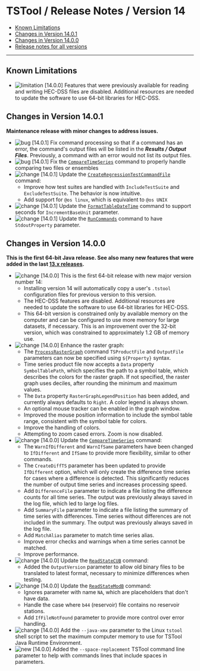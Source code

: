 # TSTool / Release Notes / Version 14 #

* [Known Limitations](#known-limitations)
* [Changes in Version 14.0.1](#changes-in-version-1401)
* [Changes in Version 14.0.0](#changes-in-version-1400)
* [Release notes for all versions](release-notes.md)

----------

## Known Limitations

* ![limitation](limitation.png) [14.0.0] Features that were previously available for reading and writing HEC-DSS files are disabled.
Additional resources are needed to update the software to use 64-bit libraries for HEC-DSS.

## Changes in Version 14.0.1 ##

**Maintenance release with minor changes to address issues.**

* ![bug](bug.png) [14.0.1] Fix command processing so that if a command has an error,
the command's output files will be listed in the ***Results / Output Files***.
Previously, a command with an error would not list its output files.
* ![bug](bug.png) [14.0.1] Fix the [`CompareTimeSeries`](../command-ref/CompareTimeSeries/CompareTimeSeries.md) command
to properly handle comparing two files or ensembles
* ![change](change.png) [14.0.1] Update the [`CreateRegressionTestCommandFile`](../command-ref/CreateRegressionTestCommandFile/CreateRegressionTestCommandFile.md) command:
	+ Improve how test suites are handled with `IncludeTestSuite` and `ExcludeTestSuite`.  The behavior is now intuitive.
	+ Add support for `@os linux`, which is equivalent to `@os UNIX`
* ![change](change.png) [14.0.1] Update the [`FormatTableDateTime`](../command-ref/FormatTableDateTime/FormatTableDateTime.md) command
to support seconds for `IncrementBaseUnit` parameter.
* ![change](change.png) [14.0.1] Update the [`RunCommands`](../command-ref/RunCommands/RunCommands.md) command
to have `StdoutProperty` parameter.

## Changes in Version 14.0.0 ##

**This is the first 64-bit Java release.
See also many new features that were added in the last [13.x releases](release-notes-13.md).**

* ![change](change.png) [14.0.0] This is the first 64-bit release with new major version number 14:
	+ Installing version 14 will automatically copy a user's `.tstool` configuration files
	for previous version to this version.
	+ The HEC-DSS features are disabled.
	Additional resources are needed to update the software to use 64-bit libraries for HEC-DSS.
	+ This 64-bit version is constrained only by available memory on the computer
	and can be configured to use more memory for large datasets, if necessary.
	This is an improvement over the 32-bit version, which was constrained to
	approximately 1.2 GB of memory use.
* ![change](change.png) [14.0.0] Enhance the raster graph:
	+ The [`ProcessRasterGraph`](../command-ref/ProcessRasterGraph/ProcessRasterGraph.md) command
	`TSProductFile` and `OutputFile` parameters can now be specified using `${Property}` syntax.
	+ Time series product file now accepts a `Data` property `SymbolTablePath`,
	which specifies the path to a symbol table,
	which describes the colors for the raster graph.
	If not specified, the raster graph uses deciles, after rounding the minimum and maximum values.
	+ The `Data` property `RasterGraphLegendPosition` has been added,
	and currently always defaults to `Right`.
	A color legend is always shown.
	+ An optional mouse tracker can be enabled in the graph window.
	+ Improved the mouse position information to include the symbol table range,
	consistent with the symbol table for colors.
	+ Improve the handling of colors.
	+ Attempting to zoom cased errors.  Zoom is now disabled.
* ![change](change.png) [14.0.0] Update the
[`CompareTimeSeries`](../command-ref/CompareTimeSeries/CompareTimeSeries.md) command:
	+ The `WarnIfDifferent` and `WarnIfSame` parameters have been changed to
	`IfDifferent` and `IfSame` to provide more flexibility, similar to other commands.
	+ The `CreateDiffTS` parameter has been updated to provide `IfDifferent` option,
	which will only create the difference time series for cases where a difference
	is detected.  This significantly reduces the number of output time series
	and increases processing speed.
	+ Add `DifferenceFile` parameter to indicate a file listing the difference counts
	for all time series.  The output was previously always saved in the log file,
	which led to large log files.
	+ Add `SummaryFile` parameter to indicate a file listing the summary of time series with
	differences.  Time series without differences are not included in the summary.
	The output was previously always saved in the log file.
	+ Add `MatchAlias` parameter to match time series alias.
	+ Improve error checks and warnings when a time series cannot be matched.
	+ Improve performance.
* ![change](change.png) [14.0.0] Update the
[`ReadStateCUB`](../command-ref/ReadStateCUB/ReadStateCUB.md) command:
	+ Added the `OutputVersion` parameter to allow old binary files to be translated to
	latest format, necessary to minimize differences when testing.
* ![change](change.png) [14.0.0] Update the
[`ReadStateModB`](../command-ref/ReadStateModB/ReadStateModB.md) command:
	+ Ignores parameter with name `NA`, which are placeholders that don't have data.
	+ Handle the case where `b44` (reservoir) file contains no reservoir stations.
	+ Add `IfFileNotFound` parameter to provide more control over error handling.
* ![change](change.png) [14.0.0] Add the `--java-xmx` parameter to the Linux `tstool` shell script
to set the maximum computer memory to use for TSTool Java Runtime Environment.
* ![new](new.png) [14.0.0] Added the `--space-replacement` TSTool command line parameter
to help with commands lines that include spaces in parameters.
